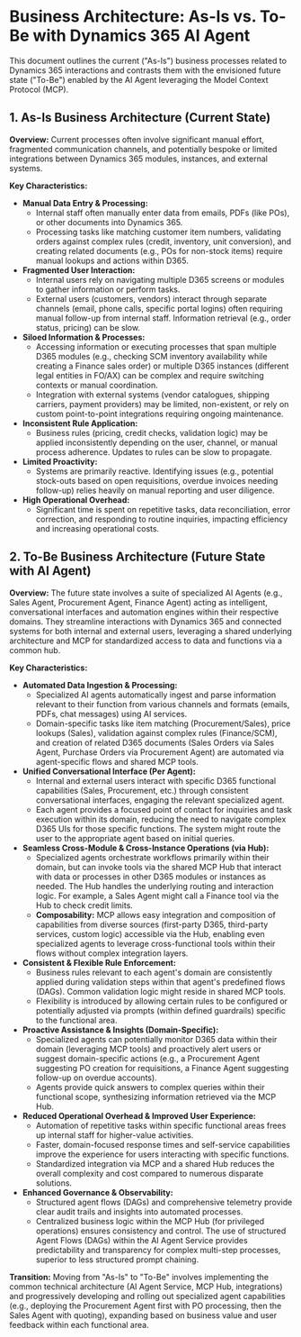 # Business Architecture: As-Is vs. To-Be with Dynamics 365 AI Agent

This document outlines the current ("As-Is") business processes related to Dynamics 365 interactions and contrasts them with the envisioned future state ("To-Be") enabled by the AI Agent leveraging the Model Context Protocol (MCP).

## 1. As-Is Business Architecture (Current State)

**Overview:** Current processes often involve significant manual effort, fragmented communication channels, and potentially bespoke or limited integrations between Dynamics 365 modules, instances, and external systems.

**Key Characteristics:**

*   **Manual Data Entry & Processing:**
    *   Internal staff often manually enter data from emails, PDFs (like POs), or other documents into Dynamics 365.
    *   Processing tasks like matching customer item numbers, validating orders against complex rules (credit, inventory, unit conversion), and creating related documents (e.g., POs for non-stock items) require manual lookups and actions within D365.
*   **Fragmented User Interaction:**
    *   Internal users rely on navigating multiple D365 screens or modules to gather information or perform tasks.
    *   External users (customers, vendors) interact through separate channels (email, phone calls, specific portal logins) often requiring manual follow-up from internal staff. Information retrieval (e.g., order status, pricing) can be slow.
*   **Siloed Information & Processes:**
    *   Accessing information or executing processes that span multiple D365 modules (e.g., checking SCM inventory availability while creating a Finance sales order) or multiple D365 instances (different legal entities in FO/AX) can be complex and require switching contexts or manual coordination.
    *   Integration with external systems (vendor catalogues, shipping carriers, payment providers) may be limited, non-existent, or rely on custom point-to-point integrations requiring ongoing maintenance.
*   **Inconsistent Rule Application:**
    *   Business rules (pricing, credit checks, validation logic) may be applied inconsistently depending on the user, channel, or manual process adherence. Updates to rules can be slow to propagate.
*   **Limited Proactivity:**
    *   Systems are primarily reactive. Identifying issues (e.g., potential stock-outs based on open requisitions, overdue invoices needing follow-up) relies heavily on manual reporting and user diligence.
*   **High Operational Overhead:**
    *   Significant time is spent on repetitive tasks, data reconciliation, error correction, and responding to routine inquiries, impacting efficiency and increasing operational costs.

## 2. To-Be Business Architecture (Future State with AI Agent)

**Overview:** The future state involves a suite of specialized AI Agents (e.g., Sales Agent, Procurement Agent, Finance Agent) acting as intelligent, conversational interfaces and automation engines within their respective domains. They streamline interactions with Dynamics 365 and connected systems for both internal and external users, leveraging a shared underlying architecture and MCP for standardized access to data and functions via a common hub.

**Key Characteristics:**

*   **Automated Data Ingestion & Processing:**
    *   Specialized AI agents automatically ingest and parse information relevant to their function from various channels and formats (emails, PDFs, chat messages) using AI services.
    *   Domain-specific tasks like item matching (Procurement/Sales), price lookups (Sales), validation against complex rules (Finance/SCM), and creation of related D365 documents (Sales Orders via Sales Agent, Purchase Orders via Procurement Agent) are automated via agent-specific flows and shared MCP tools.
*   **Unified Conversational Interface (Per Agent):**
    *   Internal and external users interact with specific D365 functional capabilities (Sales, Procurement, etc.) through consistent conversational interfaces, engaging the relevant specialized agent.
    *   Each agent provides a focused point of contact for inquiries and task execution within its domain, reducing the need to navigate complex D365 UIs for those specific functions. The system might route the user to the appropriate agent based on initial queries.
*   **Seamless Cross-Module & Cross-Instance Operations (via Hub):**
    *   Specialized agents orchestrate workflows primarily within their domain, but can invoke tools via the shared MCP Hub that interact with data or processes in other D365 modules or instances as needed. The Hub handles the underlying routing and interaction logic. For example, a Sales Agent might call a Finance tool via the Hub to check credit limits.
    *   **Composability:** MCP allows easy integration and composition of capabilities from diverse sources (first-party D365, third-party services, custom logic) accessible via the Hub, enabling even specialized agents to leverage cross-functional tools within their flows without complex integration layers.
*   **Consistent & Flexible Rule Enforcement:**
    *   Business rules relevant to each agent's domain are consistently applied during validation steps within that agent's predefined flows (DAGs). Common validation logic might reside in shared MCP tools.
    *   Flexibility is introduced by allowing certain rules to be configured or potentially adjusted via prompts (within defined guardrails) specific to the functional area.
*   **Proactive Assistance & Insights (Domain-Specific):**
    *   Specialized agents can potentially monitor D365 data within their domain (leveraging MCP tools) and proactively alert users or suggest domain-specific actions (e.g., a Procurement Agent suggesting PO creation for requisitions, a Finance Agent suggesting follow-up on overdue accounts).
    *   Agents provide quick answers to complex queries within their functional scope, synthesizing information retrieved via the MCP Hub.
*   **Reduced Operational Overhead & Improved User Experience:**
    *   Automation of repetitive tasks within specific functional areas frees up internal staff for higher-value activities.
    *   Faster, domain-focused response times and self-service capabilities improve the experience for users interacting with specific functions.
    *   Standardized integration via MCP and a shared Hub reduces the overall complexity and cost compared to numerous disparate solutions.
*   **Enhanced Governance & Observability:**
    *   Structured agent flows (DAGs) and comprehensive telemetry provide clear audit trails and insights into automated processes.
    *   Centralized business logic within the MCP Hub (for privileged operations) ensures consistency and control. The use of structured Agent Flows (DAGs) within the AI Agent Service provides predictability and transparency for complex multi-step processes, superior to less structured prompt chaining.

**Transition:** Moving from "As-Is" to "To-Be" involves implementing the common technical architecture (AI Agent Service, MCP Hub, integrations) and progressively developing and rolling out specialized agent capabilities (e.g., deploying the Procurement Agent first with PO processing, then the Sales Agent with quoting), expanding based on business value and user feedback within each functional area.

